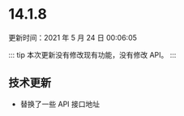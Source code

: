 # 14.1.8

更新时间：2021 年 5 月 24 日 00:06:05

::: tip
本次更新没有修改现有功能，没有修改 API。
:::

## 技术更新

- 替换了一些 API 接口地址
